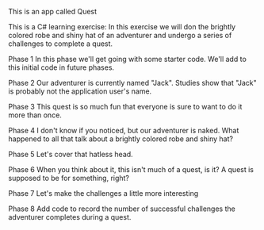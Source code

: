 This is an app called Quest

This is a C# learning exercise:
In this exercise we will don the brightly colored robe and shiny hat of an adventurer and undergo a series of challenges to complete a quest.

Phase 1
In this phase we'll get going with some starter code. We'll add to this initial code in future phases.

Phase 2
Our adventurer is currently named "Jack". Studies show that "Jack" is probably not the application user's name.

Phase 3
This quest is so much fun that everyone is sure to want to do it more than once.

Phase 4
I don't know if you noticed, but our adventurer is naked. What happened to all that talk about a brightly colored robe and shiny hat?

Phase 5
Let's cover that hatless head.

Phase 6
When you think about it, this isn't much of a quest, is it? A quest is supposed to be for something, right?

Phase 7
Let's make the challenges a little more interesting

Phase 8
Add code to record the number of successful challenges the adventurer completes during a quest. 
